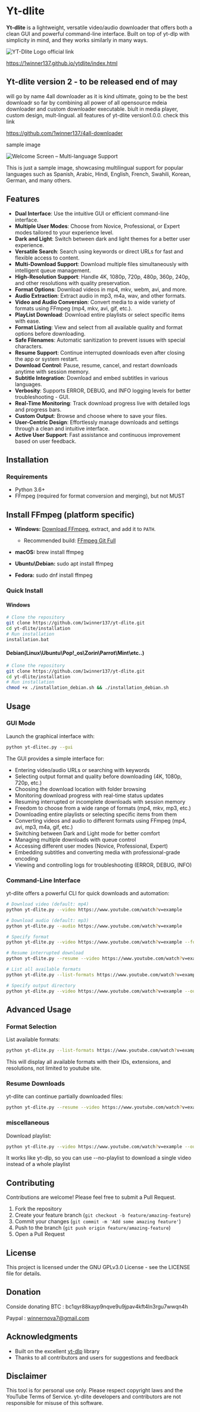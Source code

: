 # Yt-dlite

**Yt-dlite** is a lightweight, versatile video/audio downloader that offers both a clean GUI and powerful command-line interface. Built on top of yt-dlp with simplicity in mind, and they works similarly in many ways.

![YT-Dlite Logo](https://github.com/1winner137/yt-dlite/blob/main/.github/ytdlite.png)
official link

https://1winner137.github.io/ytdlite/index.html

## Yt-dlite version 2 - to be released end of may
will go by name 4all downloader as it is kind ultimate, going to be the best downloadr so far by combining all power of all opensource mdeia downloader and custom downloader executable. biult in media player, custom design, mult-lingual. all features of yt-dlite version1.0.0. check this link

https://github.com/1winner137/4all-downloader

sample image

![Welcome Screen – Multi-language Support](./.github/4all-welcome.PNG)  

This is just a sample image, showcasing multilingual support for popular languages such as Spanish, Arabic, Hindi, English, French, Swahili, Korean, German, and many others.


## Features

- **Dual Interface**: Use the intuitive GUI or efficient command-line interface.
- **Multiple User Modes**: Choose from Novice, Professional, or Expert modes tailored to your experience level.
- **Dark and Light**: Switch between dark and light themes for a better user experience.
- **Versatile Search**: Search using keywords or direct URLs for fast and flexible access to content.
- **Multi-Download Support**: Download multiple files simultaneously with intelligent queue management.
- **High-Resolution Support**: Handle 4K, 1080p, 720p, 480p, 360p, 240p, and other resolutions with quality preservation.
- **Format Options**: Download videos in mp4, mkv, webm, avi, and more.
- **Audio Extraction**: Extract audio in mp3, m4a, wav, and other formats.
- **Video and Audio Conversion**: Convert media to a wide variety of formats using FFmpeg (mp4, mkv, avi, gif, etc.).
- **PlayList Download**: Download entire playlists or select specific items with ease.
- **Format Listing**: View and select from all available quality and format options before downloading.
- **Safe Filenames**: Automatic sanitization to prevent issues with special characters.
- **Resume Support**: Continue interrupted downloads even after closing the app or system restart.
- **Download Control**: Pause, resume, cancel, and restart downloads anytime with session memory.
- **Subtitle Integration**: Download and embed subtitles in various languages.
- **Verbosity**: Supports ERROR, DEBUG, and INFO logging levels for better troubleshooting - GUI.
- **Real-Time Monitoring**: Track download progress live with detailed logs and progress bars.
- **Custom Output**: Browse and choose where to save your files.
- **User-Centric Design**: Effortlessly manage downloads and settings through a clean and intuitive interface.
- **Active User Support**: Fast assistance and continuous improvement based on user feedback.


## Installation

### Requirements

- Python 3.6+
- FFmpeg (required for format conversion and merging), but not MUST

## Install FFmpeg (platform specific)
- **Windows:** [Download FFmpeg](https://ffmpeg.org/download.html), extract, and add it to `PATH`.  
  - Recommended build: [FFmpeg Git Full](https://www.gyan.dev/ffmpeg/builds/ffmpeg-git-full.7z)  

- **macOS:**  brew install ffmpeg
- **Ubuntu\Debian:** sudo apt install ffmpeg
- **Fedora:** sudo dnf install ffmpeg

### Quick Install
#### Windows
```bash
# Clone the repository
git clone https://github.com/1winner137/yt-dlite.git
cd yt-dlite/installation
# Run installation
installation.bat
```
#### Debian(Linux\Ubuntu\Pop!_os\Zorin\Parrot\Mint\etc..)
```bash
# Clone the repository
git clone https://github.com/1winner137/yt-dlite.git
cd yt-dlite/installation
# Run installation
chmod +x ./installation_debian.sh && ./installation_debian.sh
```

## Usage

### GUI Mode

Launch the graphical interface with:

```bash
python yt-dlitec.py --gui
```

The GUI provides a simple interface for:
- Entering video/audio URLs or searching with keywords
- Selecting output format and quality before downloading (4K, 1080p, 720p, etc.)
- Choosing the download location with folder browsing
- Monitoring download progress with real-time status updates
- Resuming interrupted or incomplete downloads with session memory
- Freedom to choose from a wide range of formats (mp4, mkv, mp3, etc.)
- Downloading entire playlists or selecting specific items from them
- Converting videos and audio to different formats using FFmpeg (mp4, avi, mp3, m4a, gif, etc.)
- Switching between Dark and Light mode for better comfort
- Managing multiple downloads with queue control
- Accessing different user modes (Novice, Professional, Expert)
- Embedding subtitles and converting media with professional-grade encoding
- Viewing and controlling logs for troubleshooting (ERROR, DEBUG, INFO)


### Command-Line Interface

yt-dlite offers a powerful CLI for quick downloads and automation:

```bash
# Download video (default: mp4)
python yt-dlite.py --video https://www.youtube.com/watch?v=example

# Download audio (default: mp3)
python yt-dlite.py --audio https://www.youtube.com/watch?v=example

# Specify format
python yt-dlite.py --video https://www.youtube.com/watch?v=example --format webm

# Resume interrupted download
python yt-dlite.py --resume --video https://www.youtube.com/watch?v=example

# List all available formats
python yt-dlite.py --list-formats https://www.youtube.com/watch?v=example

# Specify output directory
python yt-dlite.py --video https://www.youtube.com/watch?v=example --output /path/to/save
```

## Advanced Usage

### Format Selection

List available formats:

```bash
python yt-dlite.py --list-formats https://www.youtube.com/watch?v=example
```

This will display all available formats with their IDs, extensions, and resolutions, not limited to youtube site.

### Resume Downloads

yt-dlite can continue partially downloaded files:

```bash
python yt-dlite.py --resume --video https://www.youtube.com/watch?v=example
```

### miscellaneous

Download playlist:

```bash
python yt-dlite.py --video https://www.youtube.com/watch?v=example --output ~/Downloads
```
It works like yt-dlp, so you can use --no-playlist to download a single video instead of a whole playlist
## Contributing

Contributions are welcome! Please feel free to submit a Pull Request.

1. Fork the repository
2. Create your feature branch (`git checkout -b feature/amazing-feature`)
3. Commit your changes (`git commit -m 'Add some amazing feature'`)
4. Push to the branch (`git push origin feature/amazing-feature`)
5. Open a Pull Request

## License

This project is licensed under the GNU GPLv3.0 License - see the LICENSE file for details.

## Donation
Conside donating
BTC : bc1qyr88kayp9nqve9u9jpav4kft4ln3rgu7wwqn4h 

Paypal : winnernova7@gmail.com

## Acknowledgments

- Built on the excellent [yt-dlp](https://github.com/yt-dlp/yt-dlp) library
- Thanks to all contributors and users for suggestions and feedback

## Disclaimer

This tool is for personal use only. Please respect copyright laws and the YouTube Terms of Service. yt-dlite developers and contributors are not responsible for misuse of this software.
